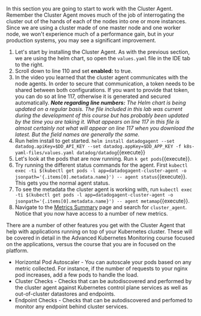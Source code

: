 In this section you are going to start to work with the Cluster Agent. Remember the Cluster Agent moves much of the job of interrogating the cluster out of the hands of each of the nodes into one or more instances. Since we are using a cluster made of one master node and one worker node, we won't experience much of a performance gain, but in your production systems, you may see a significant improvement. 

1. Let's start by installing the Cluster Agent. As with the previous section, we are using the helm chart, so open the `values.yaml` file in the IDE tab to the right.  
1. Scroll down to line 110 and set **enabled:** to true. 
1. In the video you learned that the cluster agent communicates with the node agents. In order to secure that communication, a token needs to be shared between both configurations. If you want to provide that token, you can do so at line 117, otherwise it is generated and secured automatically. ***Note regarding line numbers:*** *The Helm chart is being updated on a regular basis. The file included in this lab was current during the development of this course but has probably been updated by the time you are taking it. What appears on line 117 in this file is almost certainly not what will appear on line 117 when you download the latest. But the field names are generally the same.*
1. Run helm install to get started. `helm install datadogagent --set datadog.apiKey=$DD_API_KEY --set datadog.appKey=$DD_APP_KEY -f k8s-yaml-files/values.yaml datadog/datadog`{{execute}}
1. Let's look at the pods that are now running. Run `k get pods`{{execute}}.
1. Try running the different status commands for the agent. First `kubectl exec -ti $(kubectl get pods -l app=datadogagent-cluster-agent -o jsonpath='{.items[0].metadata.name}') -- agent status`{{execute}}. This gets you the normal agent status.
1. To see the metadata the cluster agent is working with, run `kubectl exec -ti $(kubectl get pods -l app=datadogagent-cluster-agent -o jsonpath='{.items[0].metadata.name}') -- agent metamap`{{execute}}.
1. Navigate to the <a href="https://app.datadoghq.com/metric/summary" target="_datadog">Metrics Summary</a> page and search for `cluster_agent`. Notice that you now have access to a number of new metrics. 

There are a number of other features you get with the Cluster Agent that help with applications running on top of your Kubernetes cluster. These will be covered in detail in the Advanced Kubernetes Monitoring course focused on the applications, versus the course that you are in focused on the platform.  

* Horizontal Pod Autoscaler - You can autoscale your pods based on any metric collected. For instance, if the number of requests to your nginx pod increases, add a few pods to handle the load. 
* Cluster Checks - Checks that can be autodiscovered and performed by the cluster agent against Kubernetes control plane services as well as out-of-cluster datastores and endpoints.
* Endpoint Checks - Checks that can be autodiscovered and perfomed to monitor any endpoint behind cluster services.
